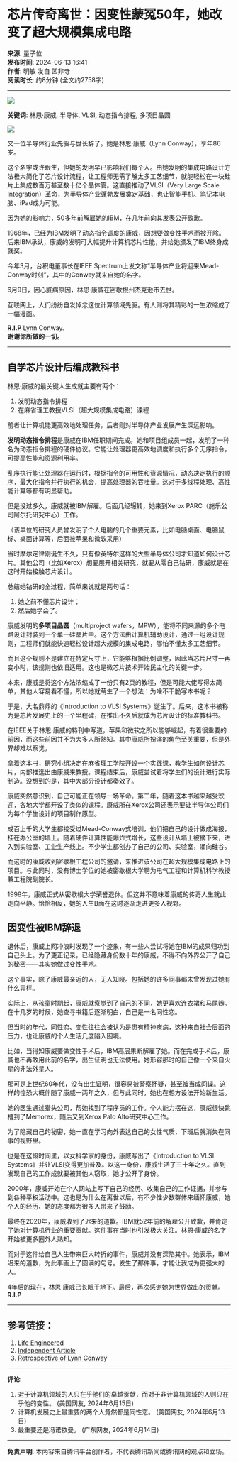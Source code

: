 # 芯片传奇离世：因变性蒙冤50年，她改变了超大规模集成电路

**来源**: 量子位  
**发布时间**: 2024-06-13 16:41  
**作者**: 明敏 发自 凹非寺  
**阅读时长**: 约8分钟 (全文约2758字)  

---

![](https://inews.gtimg.com/newsapp_bt/0/0522140926837_6113/0)

**关键词**: 林恩·康威, 半导体, VLSI, 动态指令排程, 多项目晶圆

![](https://inews.gtimg.com/newsapp_bt/0/1114125652443_8907/0)

又一位半导体行业先驱与世长辞了。她是林恩·康威（Lynn Conway），享年86岁。

这个名字或许眼生，但她的发明早已影响我们每个人。由她发明的集成电路设计方法极大简化了芯片设计流程，让工程师无需了解太多工艺细节，就能轻松在一块硅片上集成数百万甚至数十亿个晶体管。这直接推动了VLSI（Very Large Scale Integration）革命，为半导体产业蓬勃发展奠定基础，也让智能手机、笔记本电脑、iPad成为可能。

因为她的影响力，50多年前解雇她的IBM，在几年前向其发表公开致歉。

1968年，已经为IBM发明了动态指令调度的康威，因想要做变性手术而被开除。后来IBM承认，康威的发明可大幅提升计算机芯片性能，并给她颁发了IBM终身成就奖。

今年3月，台积电董事长在IEEE Spectrum上发文称“半导体产业将迎来Mead-Conway时刻”，其中的Conway就来自她的名字。

6月9日，因心脏病原因，林恩·康威在密歇根州杰克逊市去世。

互联网上，人们纷纷自发悼念这位计算领域先驱。有人则将其精彩的一生浓缩成了一幅漫画。

**R.I.P** Lynn Conway.  
**谢谢你所做的一切。**

---

## 自学芯片设计后编成教科书

林恩·康威的最关键人生成就主要有两个：
1. 发明动态指令排程
2. 在麻省理工教授VLSI（超大规模集成电路）课程

前者让计算机能更高效地处理任务，后者则对半导体产业发展产生深远影响。

**发明动态指令排程**是康威在IBM任职期间完成。她和项目组成员一起，发明了一种名为动态指令排程的硬件协议。它能让处理器更高效地调度和执行多个无序指令，可提高性能和资源利用率。

乱序执行能让处理器在运行时，根据指令的可用性和资源情况，动态决定执行的顺序，最大化指令并行执行的机会，提高处理器的吞吐量。这对于多线程处理、高性能计算等都有明显帮助。

但是没过多久，康威就被IBM解雇。后面几经辗转，她来到Xerox PARC（施乐公司阿尔托研究中心）工作。

（该单位的研究人员曾发明了个人电脑的几个重要元素，比如电脑桌面、电脑鼠标、桌面计算等，后面被苹果和微软采用）

当时摩尔定律刚诞生不久，只有像英特尔这样的大型半导体公司才知道如何设计芯片。其他公司（比如Xerox）想要展开相关研究，就要从零自己钻研，康威就是在这时开始接触芯片设计。

总结她钻研的全过程，简单来说就是两句话：
1. 她之前不懂芯片设计；
2. 然后她学会了。

康威发明的**多项目晶圆**（multiproject wafers，MPW），能将不同来源的多个电路设计封装到一个单一硅晶片中。这个方法由计算机辅助设计，通过一组设计规则，工程师们就能快速轻松设计超大规模的集成电路，哪怕不懂太多工艺细节。

而且这个规则不是建立在特定尺寸上，它能够根据比例调整，因此当芯片尺寸一再变小时，该规则也依旧适用。这也是微芯片技术开始民主化的关键一步。

本来，康威是将这个方法浓缩成了一份只有2页的教程，但是可能大佬写得太简单，其他人容易看不懂，所以她就萌生了一个想法：为啥不干脆写本书呢？

于是，大名鼎鼎的《Introduction to VLSI Systems》诞生了。后来，这本书被称为是芯片发展史上的一个里程碑，在推出不久后就成为芯片设计的标准教科书。

在IEEE关于林恩·康威的特刊中写道，苹果和微软之所以能够崛起，有着很重要的前因，而这些前因并不为大多人所熟知。其中康威所扮演的角色至关重要，但是外界却难以察觉。

拿着这本书，研究小组决定在麻省理工学院开设一个实践课，教学生如何设计芯片，内部推选出由康威来教授。课程结束后，康威尝试着将学生们的设计进行实际制造。没想到的是，其中大部分设计都奏效了。

康威突然意识到，自己可能正在领导一场革命。第二年，随着这本书越来越受欢迎，各地大学都开设了类似的课程。康威所在Xerox公司还表示要让半导体公司们为每个学生设计的项目制作原型。

成百上千的大学生都接受过Mead-Conway式培训，他们把自己的设计做成海报，挂在办公室的墙上。随着硬件计算性能爆炸式增长，这些设计从墙上被摘下来，进入到实验室、工业生产线上。不少学生都创办了自己的公司、实验室，涌向硅谷。

而这时的康威收到密歇根工程公司的邀请，来推进该公司在超大规模集成电路上的项目。与此同时，没有博士学位的她被密歇根大学聘为电气工程和计算机科学教授兼工程院副院长。

1998年，康威正式从密歇根大学荣誉退休。但这并不意味着康威的传奇人生就此走向平静。恰恰相反，她的人生B面在这时逐渐走进更多人视野。

## 因变性被IBM辞退

退休后，康威上网冲浪时发现了一个迹象，有一些人尝试将她在IBM的成果归功到自己头上。为了更正记录，已经隐藏身份数十年的康威，不得不向外界公开了自己的秘密——其实她做过变性手术。

这个事实，除了康威最亲近的人，无人知晓。包括她的许多同事都未曾发现过她有什么异样。

实际上，从孩童时期起，康威就察觉到了自己的不同，她更喜欢连衣裙和马尾辫。在十几岁的时候，她查寻书籍后逐渐明白，自己是一名同性恋。

但当时的年代，同性恋、变性往往会被认为是患有精神疾病，这种来自社会层面的压力，也让康威的个人生活几度陷入困境。

比如，当得知康威要做变性手术后，IBM高层果断解雇了她。而在完成手术后，康威也不再敢用此前的名字，出生证明也无法使用。她形容那时的自己像一个来自火星的非法外星人。

那可是上世纪60年代，没有出生证明，很容易被警察怀疑，甚至被当成间谍。这样的惶恐大概伴随了康威一两年之久，但与此同时，她也在想方设法开始新生活。

她的医生通过猎头公司，帮她找到了程序员的工作。个人能力摆在这，康威很快跳槽到了Memorex，随后又到Xerox Palo Alto研究中心工作。

为了隐藏自己的秘密，她一直在学习向外表达自己的女性气质，下班后就消失在同事的视野里。

也是在这段时间里，以女科学家的身份，康威写出了《Introduction to VLSI Systems》并让VLSI变得更加普及。以这一身份，康威生活了三十年之久。直到发现自己的工作成就要被其他人窃取，她才公开了身份。

2000年，康威开始在个人网站上写下自己的经历、收集自己的工作证据，并参与到各种平权活动中。这也是为什么在离世以后，有不少性少数群体来缅怀康威，她个人的经历、她的态度都为很多人带来了鼓励。

最终在2020年，康威收到了迟来的道歉。IBM就52年前的解雇公开致歉，并肯定了她对计算机行业的重要贡献。这件事在当时也引发极大关注。林恩·康威的名字开始被更多圈外人熟知。

而对于这件给自己人生带来巨大转折的事件，康威并没有深陷其中。她表示，IBM迟来的道歉，为此事画上了圆满的句号。发生了那件事，才能让我成为更强大的人。

4年后的现在，林恩·康威已长眠于地下。最后，再次感谢她为世界做出的贡献。  
**R.I.P**

---

## 参考链接：

1. [Life Engineered](https://news.engin.umich.edu/2014/10/life-engineered/)
2. [Independent Article](https://www.independent.co.uk/news/world/americas/iphone-science-trans-woman-lynn-conway-b2458269.html)
3. [Retrospective of Lynn Conway](https://web.archive.org/web/20240309142149/https://ai.eecs.umich.edu/people/conway/RetrospectiveT.html)

---

**评论**:  
1. 对于计算机领域的人只在乎他们的卓越贡献，而对于非计算机领域的人则只在乎他的变性。 (美国网友, 2024年6月15日)
2. 计算机发展史上最重要的两个人竟然都是同性恋。 (美国网友, 2024年6月13日)
3. 最重要还是冯诺依曼。 (广东网友, 2024年6月14日)

---

**免责声明**: 本内容来自腾讯平台创作者，不代表腾讯新闻或腾讯网的观点和立场。